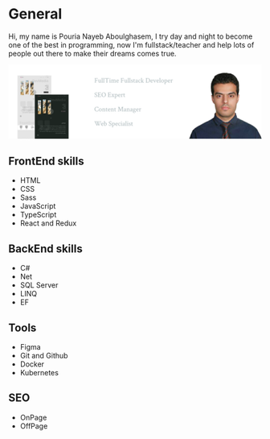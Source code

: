 # General

Hi, my name is Pouria Nayeb Aboulghasem, I try day and night to become one of the best in programming, now I'm fullstack/teacher and help lots of people out there to make their dreams comes true.

![seo](https://github.com/pour68/pour68/blob/main/images/github-banner.png?raw=true)

## FrontEnd skills

- HTML
- CSS
- Sass
- JavaScript
- TypeScript
- React and Redux

## BackEnd skills

- C#
- Net
- SQL Server
- LINQ
- EF

## Tools

- Figma
- Git and Github
- Docker
- Kubernetes

## SEO

- OnPage
- OffPage

<!--
[[![Anurag's GitHub stats](https://github-readme-stats.vercel.app/api?username=pour68)](https://github.com/anuraghazra/github-readme-stats)](url) 
-->

